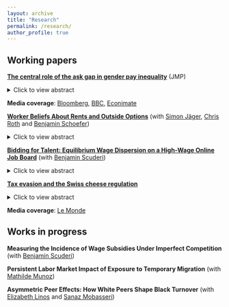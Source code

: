 ```yaml
---
layout: archive
title: "Research"
permalink: /research/
author_profile: true
---
```


## Working papers

[**The central role of the ask gap in gender pay inequality**](/files/Roussille_askgap.pdf) (JMP) <br/>

<!--- (/files/jmp.pdf) --->
<details>
  <summary>Click to view abstract</summary>
The gender ask gap measures the extent to which women ask for lower salaries than comparable men. This paper studies the role of the ask gap in generating wage inequality using novel data from Hired.com, a leading online recruitment platform for full time engineering jobs in the United States. To use the platform, job candidates must post an ask salary, stating how much they want to make in their next job. Firms then apply to candidates by offering a bid salary they are willing to pay the candidate. If the candidate is hired, final salary is recorded. After adjusting for resume characteristics, the ask gap is 3.3%, the bid gap is 2.4% and the gap in final offers is 1.8%. Remarkably, further controlling for the ask salary explains all of the gender gaps in bid and final salary on the platform. To estimate the market-level effects of an increase in women's ask salary, I exploit a sudden change in how candidates were prompted to provide their ask salary. For a subset of candidates, in mid-2018, the answer box used to solicit the ask salary went from an empty field to a pre-filled entry with the median salary on the platform for a similar candidate. Comparing candidates creating a profile before and after the feature change, I find that this change drove the ask gap and the bid gap to zero. In addition, women received the same number of bids before and after the change, suggesting they face little penalty for demanding wages comparable to men. <br/>
</details>

**Media coverage**: [Bloomberg](https://www.bloomberg.com/news/newsletters/2020-08-27/bloomberg-equality-one-easy-way-to-close-the-gender-pay-gap), [BBC](https://www.bbc.com/worklife/article/20210615-how-the-salary-ask-gap-perpetuates-unequal-pay), [Econimate](https://www.youtube.com/watch?v=Ugbrz2xqJ44)  <br/>

[**Worker Beliefs About Rents and Outside Options**](/files/JRRS_Beliefs_Rents_Outside_Options_July2021.pdf) (with [Simon Jäger](https://economics.mit.edu/faculty/sjaeger), [Chris Roth](https://sites.google.com/site/chrisrotheconomics/home) and [Benjamin Schoefer](https://eml.berkeley.edu/~schoefer/)) <br/>
  <details>
  <summary>Click to view abstract</summary>
We measure workers’ beliefs about rents and outside options in a representative sample of German workers, and compare these beliefs with proxies for actual outside options. While subjective worker rents are large—14% of salary on average—they do not stem from workers’ subjective wage premia at their current firm, but are entirelyderived from
non-wage amenities. When comparing workers’ subjective outside options against objective measures of pay premia from matched employer-employee data, we find that many workers mistakenly believe their current wage is representative of the external labor market—objectively low-paid (high-paid) workers are overpessimistic (overoptimistic) about their outside options. If workers had correct beliefs about outside options, 13% of jobs would not be viable at current wages, concentrated in the low-wage segment of the labor market. Finally, we show that in an equilibrium model, such misinformation about outside options gives employers monopsony power.<br/>
</details>

  [**Bidding for Talent: Equilibrium Wage Dispersion on a High-Wage Online Job Board**](https://uccb3e53333b3387914a0f74d58d.dl.dropboxusercontent.com/cd/0/inline2/BZ-rZrRKrutaY3S6Wg3CJ3FdtQIZxP6E7B0zxhaRuqbezzm0UhW0O-P5D8rXa8H355E8x6hFIhslFA-L95aN_OKy3QBq5EL-0qGbY80TfYdsBLfRXeWNAFg1JS0fTOND-0P40YrcvmD8192yTDX-PLAaMYyD1PgdPSIB8p_HEPQURveuG2oWJlkRd3z2AjhP5pZ9Rb6WA1CniuZGDPe5MvjLLkWtAB2L7N5eRjqyE8SQhIVmHTAS92J3mY8aUp8RJWgRdN-GXN4n9HhNW0K2Kw0GvOxP_zsetjdM0V5Ir8Kpg247v1LWwsEdv0Ew0yhOjlTjChpKYmrhCrJpKjG0FBS_R9hq-FVvvc8BB6196gOH2n7AKIsIMHMJhtx_EIR0A-0/file#) (with [Benjamin Scuderi](https://sites.google.com/site/scuderib)) <br/>
  <details>
  <summary>Click to view abstract</summary>
  This paper studies the nature and implications of firm wage-setting conduct on a large online job board for full-time U.S. tech workers. Utilizing granular data on the choice sets and decisions of firms and job seekers, we first develop and implement a novel estimator of worker preferences that accounts for both the vertical and horizontal differentiation of firms. The average worker is willing to pay 14% of their salary for a standard deviation increase in firm amenities. However, at the average firm, the standard deviation of valuations of that firm’s amenities across coworkers is also equivalent to 14% of their salaries, indicating that preferences are not well-described by a single ranking of firms. Following the “New Empirical Industrial Organization” literature, we use our labor supply estimates to compute the wage markdowns implied by a series of models of firm conduct that vary in the degree to which worker preference heterogeneity gives rise to market power. We then formulate a testing procedure that can discriminate between these models. Oligopsonistic models of wage setting are rejected in favor of monopsonistic models exhibiting near uniform markdowns of roughly 18%. Relative to a competitive benchmark, imperfect competition substantially exacerbates gender gaps in both wages and welfare. However, blinding employers to the gender of job candidates would have negligible effects on wage inequality.
  </details>
    
[**Tax evasion and the Swiss cheese regulation**](/files/Swisscheese.pdf)  <br/>
  <details>
  <summary>Click to view abstract</summary>
Before automatic exchange of information, the 2005 Savings Tax Directive was the most far-ranging initiative in the attempt to curb tax evasion of European households in Switzerland. Under this program, European tax evaders holding interest-yielding accounts in Switzerland had two choices: either declare their accounts to the fiscal authorities of their resident countries or pay a tax upfront and keep their anonymity. Exploiting a unique combination of public administrative datasets, this paper sheds light on the loopholes of this reform and the large behavioral responses of tax evaders aimed at exploiting them. I find that the reform barely curbed tax evasion : 80% of the European offshore wealth in Switzerland remained both undeclared and untaxed by 2013. Using the Swiss households’ investments as a control group, I show that the failure of the Directive is mainly explained by tax evaders’ active re-investment strategies in tax-exempt assets. While they remain fairly low, declarations of offshore wealth under the Directive have more than quadrupled over the period 2006-2013. This paper demonstrates that monetary incentives, such as tax amnesties in the evader’s home country or the increase in the upfront tax in Switzerland, are the first drivers of declarations. Conversely, bilateral information exchange treaties that were praised as a way to “end bank secrecy” have the least effect on declarations. <br/>
</details>

**Media coverage**: [Le Monde](https://www.lemonde.fr/crise-de-l-euro/article/2015/09/22/taxer-les-avoirs-grecs-caches-dans-les-centres-offshore-plutot-que-privatiser_4767278_1656955.html) <br/>

## Works in progress  


  
 **Measuring the Incidence of Wage Subsidies Under Imperfect Competition** (with [Benjamin Scuderi](https://sites.google.com/site/scuderib)) 
 
 **Persistent Labor Market Impact of Exposure to Temporary Migration** (with [Mathilde Munoz](https://sites.google.com/view/mathilde-munoz/about/research)) 

  **Asymmetric Peer Effects: How White Peers Shape Black Turnover** (with [Elizabeth Linos](https://gspp.berkeley.edu/faculty-and-impact/faculty/elizabeth-linos) and [Sanaz Mobasseri](https://www.sanazmobasseri.com/))   <br/>


